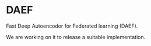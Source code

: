 # DAEF
Fast Deep Autoencoder for Federated learning (DAEF).

We are working on it to release a suitable implementation.
